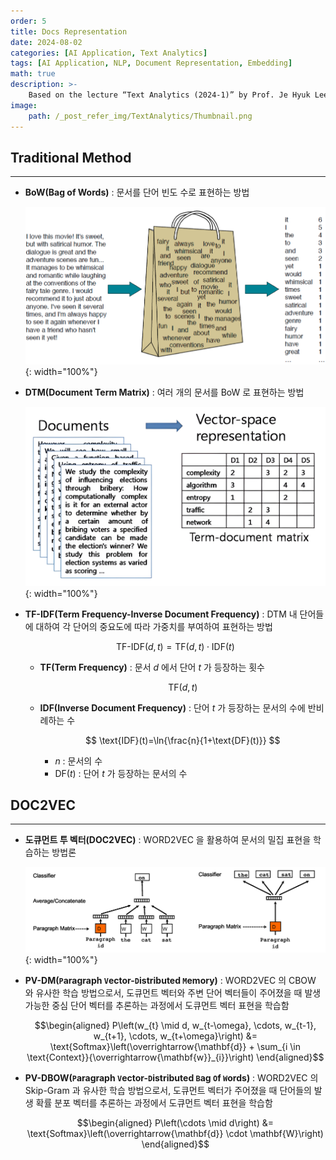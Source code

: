 ```yaml
---
order: 5
title: Docs Representation
date: 2024-08-02
categories: [AI Application, Text Analytics]
tags: [AI Application, NLP, Document Representation, Embedding]
math: true
description: >-
    Based on the lecture “Text Analytics (2024-1)” by Prof. Je Hyuk Lee, Dept. of Data Science, The Grad. School, Kookmin Univ.
image:
    path: /_post_refer_img/TextAnalytics/Thumbnail.png
---
```


## Traditional Method
-----

- **BoW(Bag of Words)** : 문서를 단어 빈도 수로 표현하는 방법

    ![03](/_post_refer_img/TextAnalytics/05-01.png){: width="100%"}

- **DTM(Document Term Matrix)** : 여러 개의 문서를 BoW 로 표현하는 방법

    ![02](/_post_refer_img/TextAnalytics/05-02.png){: width="100%"}

- **TF-IDF(Term Frequency-Inverse Document Frequency)** : DTM 내 단어들에 대하여 각 단어의 중요도에 따라 가중치를 부여하여 표현하는 방법

    $$
    \text{TF-IDF}(d,t)=\text{TF}(d,t) \cdot \text{IDF}(t)
    $$

    - **TF(Term Frequency)** : 문서 $d$ 에서 단어 $t$ 가 등장하는 횟수

        $$
        \text{TF}(d,t)
        $$

    - **IDF(Inverse Document Frequency)** : 단어 $t$ 가 등장하는 문서의 수에 반비례하는 수

        $$
        \text{IDF}(t)=\ln{\frac{n}{1+\text{DF}(t)}}
        $$

        - $n$ : 문서의 수
        - $\text{DF}(t)$ : 단어 $t$ 가 등장하는 문서의 수

## DOC2VEC
-----

- **도큐먼트 투 벡터(DOC2VEC)** : WORD2VEC 을 활용하여 문서의 밀집 표현을 학습하는 방법론

    ![03](/_post_refer_img/TextAnalytics/05-03.png){: width="100%"}

- **PV-DM(`P`aragraph `V`ector-`D`istributed `M`emory)** : WORD2VEC 의 CBOW 와 유사한 학습 방법으로서, 도큐먼트 벡터와 주변 단어 벡터들이 주어졌을 때 발생 가능한 중심 단어 벡터를 추론하는 과정에서 도큐먼트 벡터 표현을 학습함

    $$\begin{aligned}
    P\left(w_{t} \mid d, w_{t-\omega}, \cdots, w_{t-1}, w_{t+1}, \cdots, w_{t+\omega}\right)
    &= \text{Softmax}\left(\overrightarrow{\mathbf{d}} + \sum_{i \in \text{Context}}{\overrightarrow{\mathbf{w}}_{i}}\right)
    \end{aligned}$$

- **PV-DBOW(`P`aragraph `V`ector-`D`istributed `B`ag `O`f `W`ords)** : WORD2VEC 의 Skip-Gram 과 유사한 학습 방법으로서, 도큐먼트 벡터가 주어졌을 때 단어들의 발생 확률 분포 벡터를 추론하는 과정에서 도큐먼트 벡터 표현을 학습함

    $$\begin{aligned}
    P\left(\cdots \mid d\right)
    &= \text{Softmax}\left(\overrightarrow{\mathbf{d}} \cdot \mathbf{W}\right)
    \end{aligned}$$